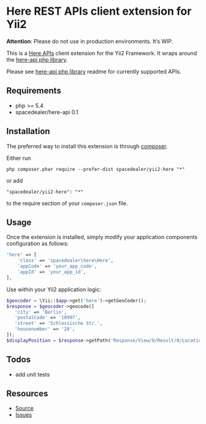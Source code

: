 # Here REST APIs client extension for Yii2

**Attention**: Please do not use in production environments. It‘s WIP.

This is a [Here APIs](https://developer.here.com/rest-apis) client extension for the Yii2 Framework.
It wraps around the [here-api php library](https://github.com/spacedealer/here-api).

Please see [here-api php library](https://github.com/spacedealer/here-api) readme for currently supported APIs.

## Requirements

 - php >= 5.4
 - spacedealer/here-api 0.1
 
## Installation

The preferred way to install this extension is through [composer](http://getcomposer.org/download/).

Either run

```
php composer.phar require --prefer-dist spacedealer/yii2-here "*"
```

or add

```
"spacedealer/yii2-here": "*"
```

to the require section of your `composer.json` file.

## Usage

Once the extension is installed, simply modify your application components configuration as follows:

```php
'here' => [
	'class' => 'spacedealer\here\Here',
	'appCode' => 'your_app_code',
	'appId' => 'your_app_id',
],
```
Use within your Yii2 application logic:

```php
$geocoder = \Yii::$app->get('here')->getGeoCoder();
$response = $geocoder->geocode([
   'city' => 'Berlin',
   'postalCode' => '10997',
   'street' => 'Schlessische Str.',
   'housenumber' => '28',
]);
$displayPosition = $response->getPath('Response/View/0/Result/0/Location/DisplayPosition');
```

## Todos

 - add unit tests

## Resources

 - [Source](https://github.com/spacedealer/yii2-here)
 - [Issues](https://github.com/spacedealer/yii2-here/issues)
